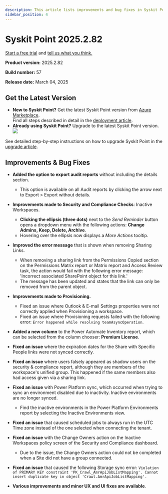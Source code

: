 ```yaml
---
description: This article lists improvements and bug fixes in Syskit Point version 2025.2.82
sidebar_position: 4
---
```


# Syskit Point 2025.2.82

[Start a free trial](https://www.syskit.com/products/point/free-trial/) and [tell us what you think.](https://www.syskit.com/company/contact-us/)

**Product version:** 2025.2.82

**Build number:** 57

**Release date:** March 04, 2025

## Get the Latest Version

* **New to Syskit Point?** Get the latest Syskit Point version from [Azure Marketplace](https://azuremarketplace.microsoft.com/en-us/marketplace/apps/syskitltd.syskit\_point).\
 Find all steps described in detail in the [deployment article](../../../set-up-point-enterprise/deployment/deploy-syskit-point.md).
* **Already using Syskit Point?** Upgrade to the latest Syskit Point version.\
 [![](https://aka.ms/deploytoazurebutton)](https://portal.azure.com/#create/Microsoft.Template/uri/https%3A%2F%2Fsyskitassetsstorage.blob.core.windows.net%2Fpoint%2FARMTemplates%2FPointUpdateDeploy%2FPointUpdateTemplate.json)

See detailed step-by-step instructions on how to upgrade Syskit Point in the [upgrade article](../../../set-up-point-enterprise/deployment/upgrade-syskit-point.md).


## Improvements & Bug Fixes

* **Added the option to export audit reports** without including the details section.
  * This option is available on all Audit reports by clicking the arrow next to Export > Export without details.   

* **Improvements made to Security and Compliance Checks**: Inactive Workspaces.
  * **Clicking the ellipsis (three dots)** next to the *Send Reminder* button opens a dropdown menu with the following actions: **Change Admins, Keep, Delete, Archive**. 
  * Hovering over the ellipsis now displays a *More Actions* tooltip. 

* **Improved the error message** that is shown when removing Sharing Links. 
  * When removing a sharing link from the Permissions Copied section on the Permissions Matrix report or Matrix report and Access Review task, the action would fail with the following error message: 'Incorrect associated SharePoint object for this link.'
  * The message has been updated and states that the link can only be removed from the parent object. 

* **Improvements made to Provisioning.**
  * Fixed an issue where Outlook & E-mail Settings properties were not correctly applied when Provisioning a workspace.
  * Fixed an issue where Provisioning requests failed with the following error: `Error happened while resolving teamAsyncOperation`.

* **Added a new column** to the Power Automate Inventory report, which can be selected from the column chooser: **Premium License**.

* **Fixed an issue** where the expiration dates for the Share with Specific People links were not synced correctly.

* **Fixed an issue** where users falsely appeared as shadow users on the security & compliance report, although they are members of the workspace's unified group. This happened if the same members also had access given via a sharing link.

* **Fixed an issue** with Power Platform sync, which occurred when trying to sync an environment disabled due to inactivity. Inactive environments are no longer synced. 
  * Find the inactive environments in the Power Platform Environments report by selecting the Inactive Environments view.

* **Fixed an issue** that caused scheduled jobs to always run in the UTC Time zone instead of the one selected when connecting the tenant.

* **Fixed an issue** with the Change Owners action on the Inactive Workspaces policy screen of the Security and Compliance dashboard.
  * Due to the issue, the Change Owners action could not be completed when a Site did not have a group connected.  

* **Fixed an issue** that caused the following Storage sync error: `Violation of PRIMARY KEY constraint 'PK_Crawl_AmrApiJobListMapping'. Cannot insert duplicate key in object 'Crawl.AmrApiJobListMapping'.` 

* **Various improvements and minor UX and UI fixes are available**.

